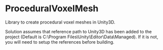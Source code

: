 # ProceduralVoxelMesh
Library to create procedural voxel meshes in Unity3D. 

Solution assumes that reference path to Unity3D has been added to the project (Default is C:\Program Files\Unity\Editor\Data\Managed).  If it is not, you will need to setup the references before building.

